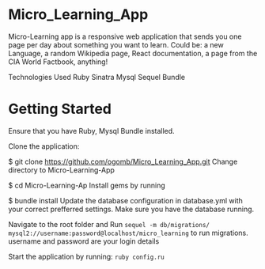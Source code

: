 # Micro_Learning_App
Micro-Learning app is a responsive web application that sends you one page per day about something you want to learn. Could be: a new Language, a random Wikipedia page, React documentation, a page from the CIA World Factbook, anything!

Technologies Used
Ruby 
Sinatra
Mysql
Sequel
Bundle

# Getting Started
Ensure that you have Ruby, Mysql Bundle installed.

Clone the application:

$ git clone https://github.com/ogomb/Micro_Learning_App.git
Change directory to Micro-Learning-App

$ cd Micro-Learning-Ap
Install gems by running

$ bundle install
Update the database configuration in database.yml with your correct prefferred settings. Make sure you have the database running.

Navigate to the root folder and Run
`sequel -m db/migrations/ mysql2://username:password@localhost/micro_learning`
to run migrations. username and password are your login details

Start the application by running: `ruby config.ru`
